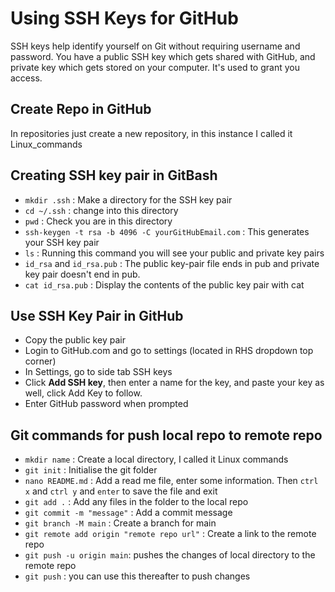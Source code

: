 # Using SSH Keys for GitHub
SSH keys help identify yourself on Git without requiring username and password.
You have a public SSH key which gets shared with GitHub, and private key which gets stored on your computer. It's used to grant you access.

## Create Repo in GitHub
In repositories just create a new repository, in this instance I called it Linux_commands

## Creating SSH key pair in GitBash
- `mkdir .ssh` : Make a directory for the SSH key pair
- `cd ~/.ssh` : change into this directory
- `pwd` : Check you are in this directory
- `ssh-keygen -t rsa -b 4096 -C yourGitHubEmail.com` : This generates your SSH key pair
- `ls` : Running this command you will see your public and private key pairs
- `id_rsa` and `id_rsa.pub` : The public key-pair file ends in pub and private key pair doesn't end in pub.
- `cat id_rsa.pub` : Display the contents of the public key pair with cat

## Use SSH Key Pair in GitHub
- Copy the public key pair
- Login to GitHub.com and go to settings (located in RHS dropdown top corner)
- In Settings, go to side tab SSH keys
- Click **Add SSH key**, then enter a name for the key, and paste your key as well, click Add Key to follow.
- Enter GitHub password when prompted

## Git commands for push local repo to remote repo
- `mkdir name` : Create a local directory, I called it Linux commands
- `git init` : Initialise the git folder
- `nano README.md` : Add a read me file, enter some information. Then `ctrl x` and `ctrl y` and `enter` to save the file and exit
- `git add .` : Add any files in the folder to the local repo
- `git commit -m "message"` : Add a commit message
- `git branch -M main` : Create a branch for main
- `git remote add origin "remote repo url"` : Create a link to the remote repo
- `git push -u origin main`: pushes the changes of local directory to the remote repo
- `git push` : you can use this thereafter to push changes

